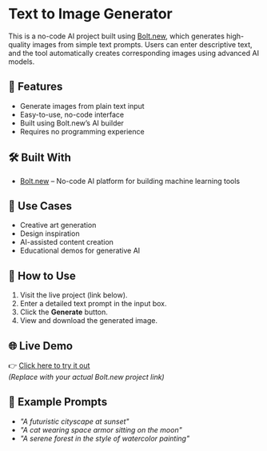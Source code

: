 # Text to Image Generator

This is a no-code AI project built using [Bolt.new](https://bolt.new), which generates high-quality images from simple text prompts. Users can enter descriptive text, and the tool automatically creates corresponding images using advanced AI models.

## 🚀 Features

- Generate images from plain text input
- Easy-to-use, no-code interface
- Built using Bolt.new’s AI builder
- Requires no programming experience

## 🛠️ Built With

- [Bolt.new](https://bolt.new) – No-code AI platform for building machine learning tools

## 🎯 Use Cases

- Creative art generation
- Design inspiration
- AI-assisted content creation
- Educational demos for generative AI

## 🧪 How to Use

1. Visit the live project (link below).
2. Enter a detailed text prompt in the input box.
3. Click the **Generate** button.
4. View and download the generated image.

## 🌐 Live Demo

👉 [Click here to try it out](https://bolt.new/share/YOUR-LINK-HERE)  
*(Replace with your actual Bolt.new project link)*

## 📌 Example Prompts

- *"A futuristic cityscape at sunset"*
- *"A cat wearing space armor sitting on the moon"*
- *"A serene forest in the style of watercolor painting"*
